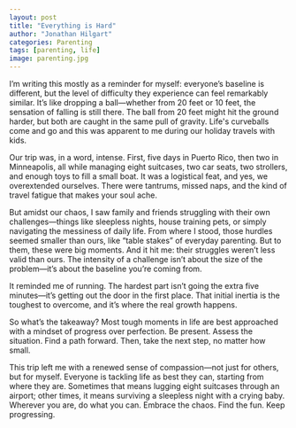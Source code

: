 ```yaml
---
layout: post
title: "Everything is Hard"
author: "Jonathan Hilgart"
categories: Parenting
tags: [parenting, life]
image: parenting.jpg
---
```


I’m writing this mostly as a reminder for myself: everyone’s baseline is different, but the level of difficulty they experience can feel remarkably similar. It’s like dropping a ball—whether from 20 feet or 10 feet, the sensation of falling is still there. The ball from 20 feet might hit the ground harder, but both are caught in the same pull of gravity. Life's curveballs come and go and this was apparent to me during our holiday travels with kids.

Our trip was, in a word, intense. First, five days in Puerto Rico, then two in Minneapolis, all while managing eight suitcases, two car seats, two strollers, and enough toys to fill a small boat. It was a logistical feat, and yes, we overextended ourselves. There were tantrums, missed naps, and the kind of travel fatigue that makes your soul ache.

But amidst our chaos, I saw family and friends struggling with their own challenges—things like sleepless nights, house training pets, or simply navigating the messiness of daily life. From where I stood, those hurdles seemed smaller than ours, like “table stakes” of everyday parenting. But to them, these were big moments. And it hit me: their struggles weren’t less valid than ours. The intensity of a challenge isn’t about the size of the problem—it’s about the baseline you’re coming from.

It reminded me of running. The hardest part isn’t going the extra five minutes—it’s getting out the door in the first place. That initial inertia is the toughest to overcome, and it’s where the real growth happens.

So what’s the takeaway? Most tough moments in life are best approached with a mindset of progress over perfection. Be present. Assess the situation. Find a path forward. Then, take the next step, no matter how small.

This trip left me with a renewed sense of compassion—not just for others, but for myself. Everyone is tackling life as best they can, starting from where they are. Sometimes that means lugging eight suitcases through an airport; other times, it means surviving a sleepless night with a crying baby. Wherever you are, do what you can. Embrace the chaos. Find the fun. Keep progressing.
